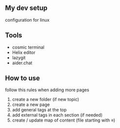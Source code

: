 ## My dev setup
configuration for linux

 ## Tools
 - cosmic terminal
 - Helix editor
 - lazygit
 - aider.chat
 
## How to use
follow this rules when adding more pages

1. create a new folder (if new topic)
2. create a new page
3. add general tags at the top
4. add external tags in each section (if needed)
5. create / update map of content (file starting with ≡)

